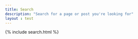 ```yaml
---
title: Search
description: "Search for a page or post you're looking for"
layout : test
---
```


{% include search.html %}
